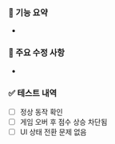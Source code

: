 ### 🔧 기능 요약
- 

### 🐞 주요 수정 사항
- 

### ✅ 테스트 내역
- [ ] 정상 동작 확인
- [ ] 게임 오버 후 점수 상승 차단됨
- [ ] UI 상태 전환 문제 없음
